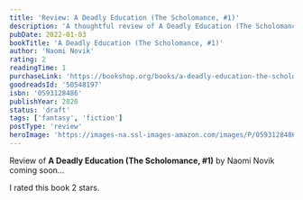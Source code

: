 ```yaml
---
title: 'Review: A Deadly Education (The Scholomance, #1)'
description: 'A thoughtful review of A Deadly Education (The Scholomance, #1) by Naomi Novik'
pubDate: 2022-01-03
bookTitle: 'A Deadly Education (The Scholomance, #1)'
author: 'Naomi Novik'
rating: 2
readingTime: 1
purchaseLink: 'https://bookshop.org/books/a-deadly-education-the-scholomance-1/9780593128480'
goodreadsId: '50548197'
isbn: '0593128486'
publishYear: 2020
status: 'draft'
tags: ['fantasy', 'fiction']
postType: 'review'
heroImage: 'https://images-na.ssl-images-amazon.com/images/P/0593128486.01.L.jpg'
---
```


Review of **A Deadly Education (The Scholomance, #1)** by Naomi Novik coming soon...

I rated this book 2 stars.